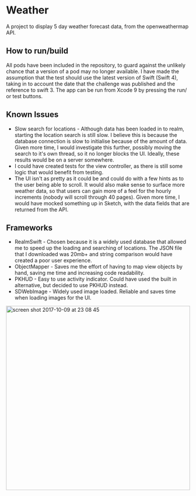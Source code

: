 # Weather

A project to display 5 day weather forecast data, from the openweathermap API.

## How to run/build
All pods have been included in the repository, to guard against the unlikely chance that a version of a pod may no longer available. I have made the assumption that the test should use the latest version of Swift (Swift 4), taking in to account the date that the challenge was published and the reference to swift 3. The app can be run from Xcode 9 by pressing the run/ or test buttons.

## Known Issues
* Slow search for locations - Although data has been loaded in to realm, starting the location search is still slow. I believe this is because the database connection is slow to initialise because of the amount of data. Given more time, I would investigate this further, possibly moving the search to it's own thread, so it no longer blocks the UI. Ideally, these results would be on a server somewhere.
* I could have created tests for the view controller, as there is still some logic that would benefit from testing.
* The UI isn't as pretty as it could be and could do with a few hints as to the user being able to scroll. It would also make sense to surface more weather data, so that users can gain more of a feel for the hourly increments (nobody will scroll through 40 pages). Given more time, I would have mocked something up in Sketch, with the data fields that are returned from the API.

## Frameworks
* RealmSwift - Chosen because it is a widely used database that allowed me to speed up the loading and searching of locations. The JSON file that I downloaded was 20mb+ and string comparison would have created a poor user experience.
* ObjectMapper - Saves me the effort of having to map view objects by hand, saving me time and increasing code readability.
* PKHUD - Easy to use activity indicator. Could have used the built in alternative, but decided to use PKHUD instead.
* SDWebImage - Widely used image loaded. Reliable and saves time when loading images for the UI.

<img width="504" alt="screen shot 2017-10-09 at 23 08 45" src="https://user-images.githubusercontent.com/554325/31360662-55b89920-ad47-11e7-8518-40e44e2c5ca2.png">
